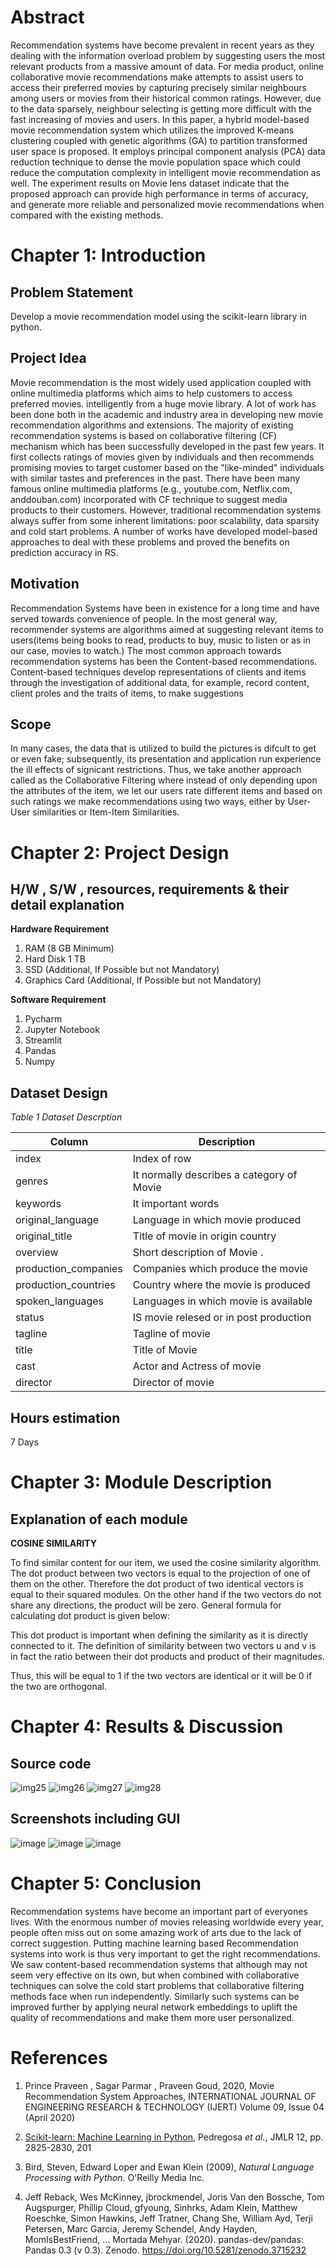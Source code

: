 
# **Abstract**

Recommendation systems have become prevalent in recent years as they dealing with the information overload problem by suggesting users the most relevant products from a massive amount of data. For media product, online collaborative movie recommendations make attempts to assist users to access their preferred movies by capturing precisely similar neighbours among users or movies from their historical common ratings. However, due to the data sparsely, neighbour selecting is getting more difficult with the fast increasing of movies and users. In this paper, a hybrid model-based movie recommendation system which utilizes the improved K-means clustering coupled with genetic algorithms (GA) to partition transformed user space is proposed. It employs principal component analysis (PCA) data reduction technique to dense the movie population space which could reduce the computation complexity in intelligent movie recommendation as well. The experiment results on Movie lens dataset indicate that the proposed approach can provide high performance in terms of accuracy, and generate more reliable and personalized movie recommendations when compared with the existing methods.

# Chapter 1: Introduction


## Problem Statement

Develop a movie recommendation model using the scikit-learn library in python.


##  Project Idea

Movie recommendation is the most widely used application coupled with online multimedia platforms which aims to help customers to access preferred movies. intelligently from a huge movie library. A lot of work has been done both in the academic and industry area in developing new movie recommendation algorithms and extensions. The majority of existing recommendation systems is based on collaborative filtering (CF) mechanism which has been successfully developed in the past few years. It first collects ratings of movies given by individuals and then recommends promising movies to target customer based on the "like-minded" individuals with similar tastes and preferences in the past. There have been many famous online multimedia platforms (e.g., youtube.com, Netflix.com, anddouban.com) incorporated with CF technique to suggest media products to their customers. However, traditional recommendation systems always suffer from some inherent limitations: poor scalability, data sparsity and cold start problems. A number of works have developed model-based approaches to deal with these problems and proved the benefits on prediction accuracy in RS.

 
## Motivation

Recommendation Systems have been in existence for a long time and have served towards convenience of people. In the most general way, recommender systems are algorithms aimed at suggesting relevant items to users(items being books to read, products to buy, music to listen or as in our case, movies to watch.) The most common approach towards recommendation systems has been the Content-based recommendations. Content-based techniques develop representations of clients and items through the investigation of additional data, for example, record content, client proles and the traits of items, to make suggestions

 
## Scope

In many cases, the data that is utilized to build the pictures is difcult to get or even fake; subsequently, its presentation and application run experience the ill effects of signicant restrictions. Thus, we take another approach called as the Collaborative Filtering where instead of only depending upon the attributes of the item, we let our users rate different items and based on such ratings we make recommendations using two ways, either by User-User similarities or Item-Item Similarities.

# Chapter 2: Project Design

 
## H/W , S/W , resources, requirements & their detail explanation

**Hardware Requirement**

  1. RAM (8 GB Minimum)
  2. Hard Disk 1 TB
  3. SSD (Additional, If Possible but not Mandatory)
  4. Graphics Card (Additional, If Possible but not Mandatory)

**Software Requirement**

  1.  Pycharm
  2. Jupyter Notebook
  3. Streamlit
  4. Pandas
  5. Numpy

 
## Dataset Design

_Table 1 Dataset Descrption_

| **Column** | **Description** |
| --- | --- |
| index | Index of row |
| genres | It normally describes a category of Movie |
| keywords | It important words |
| original\_language | Language in which movie produced |
| original\_title | Title of movie in origin country |
| overview | Short description of Movie . |
| production\_companies | Companies which produce the movie |
| production\_countries | Country where the movie is produced |
| spoken\_languages | Languages in which movie is available |
| status | IS movie relesed or in post production |
| tagline | Tagline of movie |
| title | Title of Movie |
| cast | Actor and Actress of movie |
| director | Director of movie |

 
## Hours estimation

7 Days

# Chapter 3: Module Description

 
## Explanation of each module

**COSINE SIMILARITY**

To find similar content for our item, we used the cosine similarity algorithm. The dot product between two vectors is equal to the projection of one of them on the other. Therefore the dot product of two identical vectors is equal to their squared modules. On the other hand if the two vectors do not share any directions, the product will be zero. General formula for calculating dot product is given below:

This dot product is important when defining the similarity as it is directly connected to it. The definition of similarity between two vectors u and v is in fact the ratio between their dot products and product of their magnitudes.

Thus, this will be equal to 1 if the two vectors are identical or it will be 0 if the two are orthogonal.

# Chapter 4: Results & Discussion

 
## Source code 

![img25](https://user-images.githubusercontent.com/65105435/183583258-02b86328-2ffb-49e7-b507-122e25b7c479.jpg)
![img26](https://user-images.githubusercontent.com/65105435/183583272-0c654912-8aac-46e3-9438-d9090cd31b56.jpg)
![img27](https://user-images.githubusercontent.com/65105435/183583274-0d8ce565-5601-4dde-862a-a479b747d06a.jpg)
![img28](https://user-images.githubusercontent.com/65105435/183583279-cdf5eb01-6910-4ab9-8858-9443b59e02c5.jpg)


 
## Screenshots including GUI

 ![image](https://user-images.githubusercontent.com/65105435/183583419-07fadab6-ec8c-4708-bc7e-0d675f6129f7.png)
![image](https://user-images.githubusercontent.com/65105435/183583438-6537f29b-1e2e-40b2-ad85-856043880389.png)
![image](https://user-images.githubusercontent.com/65105435/183583458-1fdbae93-3f5a-4b20-bddd-d967336dd5ee.png)


# Chapter 5: Conclusion

Recommendation systems have become an important part of everyones lives. With the enormous number of movies releasing worldwide every year, people often miss out on some amazing work of arts due to the lack of correct suggestion. Putting machine learning based Recommendation systems into work is thus very important to get the right recommendations. We saw content-based recommendation systems that although may not seem very effective on its own, but when combined with collaborative techniques can solve the cold start problems that collaborative filtering methods face when run independently. Similarly such systems can be improved further by applying neural network embeddings to uplift the quality of recommendations and make them more user personalized.

# References

1. Prince Praveen , Sagar Parmar , Praveen Goud, 2020, Movie Recommendation System Approaches, INTERNATIONAL JOURNAL OF ENGINEERING RESEARCH & TECHNOLOGY (IJERT) Volume 09, Issue 04 (April 2020)

2. [Scikit-learn: Machine Learning in Python](http://jmlr.csail.mit.edu/papers/v12/pedregosa11a.html), Pedregosa _et al._, JMLR 12, pp. 2825-2830, 201 

3. Bird, Steven, Edward Loper and Ewan Klein (2009), _Natural Language Processing with Python_. O'Reilly Media Inc.

4. Jeff Reback, Wes McKinney, jbrockmendel, Joris Van den Bossche, Tom Augspurger, Phillip Cloud, gfyoung, Sinhrks, Adam Klein, Matthew Roeschke, Simon Hawkins, Jeff Tratner, Chang She, William Ayd, Terji Petersen, Marc Garcia, Jeremy Schendel, Andy Hayden, MomIsBestFriend, … Mortada Mehyar. (2020). pandas-dev/pandas: Pandas  0.3 (v 0.3). Zenodo. https://doi.org/10.5281/zenodo.3715232
